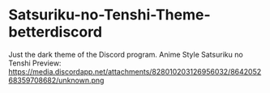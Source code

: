 # Satsuriku-no-Tenshi-Theme-betterdiscord
Just the dark theme of the Discord program. Anime Style Satsuriku no Tenshi
Preview: https://media.discordapp.net/attachments/828010203126956032/864205268359708682/unknown.png
